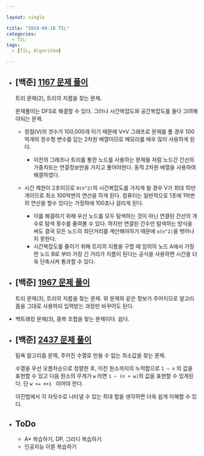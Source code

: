 ```yaml
---

layout: single

title: "2019-09-18 TIL"
categories:
  - TIL
tags:
  - [TIL, Algorithm]

---
```


- ## [백준] [1167 문제 풀이](https://github.com/JangHyeonJun/Algorithm/blob/master/Algorithms/1167.cpp)

  트리 문제(2), 트리의 지름을 찾는 문제. 

    문제풀이는 DFS로 해결할 수 있다. 그러나 시간복잡도와 공간복잡도를 둘다 고려해야되는 문제.

  - 정점(V)의 갯수가 100,000개 이기 때문에 V*V 그래프로 문제를 풀 경우 100억개의 정수형 변수를 답는 2차원 배열이므로 메모리를 매우 많이 사용하게 된다.

    - 이전의 그래프나 트리를 통한 노드를 사용하는 문제들 처럼 노드간 간선의 가중치또는 연결정보만을 가지고 풀어야한다. 동적 2차원 배열을 사용하여 해결하였다.

  - 시간 제한이 2초이므로 `O(n^2)`의 시간복잡도를 가지게 될 경우 V가 최대 10만개이므로 최소 100억번의 연산을 하게 된다. 컴퓨터는 일반적으로 1초에 1억번의 연산을 할수 있다는 가정하에 100초나 걸리게 된다.

    - 이를 해결하기 위해 우선 노드를 모두 탐색하는 것이 아닌 연결된 간선의 개수로 탐색 횟수를 줄여볼 수 있다. 하지만 연결된 간수만 탐색하는 방식을 써도 결국 모든 노드의 최단거리를 계산해야하기 때문에 `o(n^2)`을 벗어나지 못한다.
    - 시간복잡도를 줄이기 위해 트리의 지름을 구할 때 임의의 노드 A에서 가장 먼 노드 B로 부터 가장 긴 거리가 지름이 된다는 공식을 사용하면 시간을 더욱 단축시켜 통과할 수 있다.

    

- ## [백준] [1967 문제 풀이](https://github.com/JangHyeonJun/Algorithm/blob/master/Algorithms/1967.cpp)

  트리 문제(3), 트리의 지름을 찾는 문제. 위 문제와 같은 정보가 주어지므로 알고리즘을 그대로 사용하되 입력받는 과정만 바꾸어도 된다.
  
- 백트래킹 문제(3), 중복 조합을 찾는 문제이다. 쉽다.

- ## [백준] [2437 문제 풀이](https://github.com/JangHyeonJun/Algorithm/blob/master/Algorithms/2437.cpp)

  탐욕 알고리즘 문제, 주어진 수열로 만들 수 없는 최소값을 찾는 문제.
  
    수열을 우선 오름차순으로 정렬한 후, 이전 원소까지의 누적합으로 `1 ~ n` 의 값을 표현할 수 있고 다음 원소의 무게가 `w` 라면 `1 ~ (n + w)`의 값을 표현할 수 있게된다. 단 `w <= n+1 ` 이어야 한다.
  
    이진법에서 각 자릿수로 나타낼 수 있는 최대 합을 생각하면 더욱 쉽게 이해할 수 있다.
  
  
  
- ## ToDo

  - A* 복습하기, DP, 그리디 복습하기
  - 인공지능 이론 복습하기


